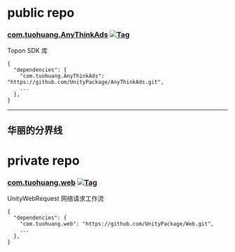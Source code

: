 # public repo

### [com.tuohuang.AnyThinkAds](https://github.com/UnityPackage/AnyThinkAds) <a href="https://github.com/UnityPackage/AnyThinkAds"><img src="https://img.shields.io/github/v/tag/UnityPackage/AnyThinkAds??style=plastic" title="Tag" /></a>

Topon SDK 库

```
{
  "dependencies": {
    "com.tuohuang.AnyThinkAds": "https://github.com/UnityPackage/AnyThinkAds.git",
    ...
  },
}
```


---
华丽的分界线
---

# private repo

### [com.tuohuang.web](https://github.com/UnityPackage/Web) <a href="https://github.com/UnityPackage/Web"><img src="https://img.shields.io/github/v/tag/UnityPackage/Web??style=plastic" title="Tag" /></a>

UnityWebRequest  网络请求工作流

```
{
  "dependencies": {
    "com.tuohuang.web": "https://github.com/UnityPackage/Web.git",
    ...
  },
}
```






